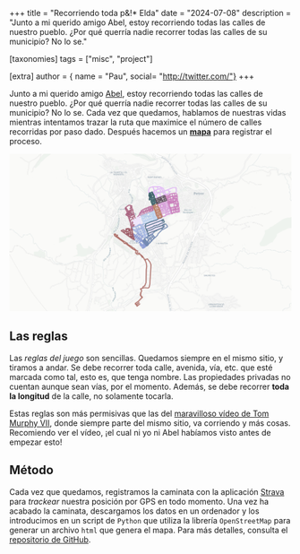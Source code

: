 +++
title = "Recorriendo toda p&!* Elda"
date = "2024-07-08"
description = "Junto a mi querido amigo Abel, estoy recorriendo todas las calles de nuestro pueblo. ¿Por qué querría nadie recorrer todas las calles de su municipio? No lo se."

[taxonomies]
tags = ["misc", "project"]

[extra]
author = { name = "Pau", social= "http://twitter.com/"}
+++

Junto a mi querido amigo [Abel](https://abeldonate.com/), estoy recorriendo todas las calles de nuestro pueblo. ¿Por qué querría nadie recorrer todas las calles de su municipio? No lo se. Cada vez que quedamos, hablamos de nuestras vidas mientras intentamos trazar la ruta que maximice el número de calles recorridas por paso dado. Después hacemos un [**mapa**](resultingmap.html) para registrar el proceso.  

[![Progreso a fecha de 9 de julio de 2024](current_progress.png)](resultingmap.html)

## Las reglas

Las _reglas del juego_ son sencillas. Quedamos siempre en el mismo sitio, y tiramos a andar. Se debe recorrer toda calle, avenida, vía, etc. que esté marcada como tal, esto es, que tenga nombre. Las propiedades privadas no cuentan aunque sean vías, por el momento. Además, se debe recorrer **toda la longitud** de la calle, no solamente tocarla. 

Estas reglas son más permisivas que las del [maravilloso vídeo de Tom Murphy VII](https://www.youtube.com/watch?v=1c8i5SABqwU), donde siempre parte del mismo sitio, va corriendo y más cosas. Recomiendo ver el vídeo, ¡el cual ni yo ni Abel habíamos visto antes de empezar esto! 

## Método

Cada vez que quedamos, registramos la caminata con la aplicación [Strava](https://www.strava.com/) para _trackear_ nuestra posición por GPS en todo momento. Una vez ha acabado la caminata, descargamos los datos en un ordenador y los introducimos en un script de `Python` que utiliza la librería `OpenStreetMap` para generar un archivo `html` que genera el mapa. Para más detalles, consulta el [repositorio de GitHub](https://github.com/abeldonate/walking-trackmap). 

